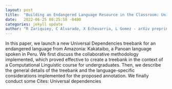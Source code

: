 ```yaml
---
layout: post
title:  "Building an Endangered Language Resource in the Classroom: Universal Dependencies for Kakataibo"
date:   2022-06-25 08:25:58 -0400
categories: jekyll update
author: "R Zariquiey, C Alvarado, X Echevarria, L Gomez - arXiv preprint arXiv , 2022"
---
```

In this paper, we launch a new Universal Dependencies treebank for an endangered language from Amazonia: Kakataibo, a Panoan language spoken in Peru. We first discuss the collaborative methodology implemented, which proved effective to create a treebank in the context of a Computational Linguistic course for undergraduates. Then, we describe the general details of the treebank and the language-specific considerations implemented for the proposed annotation. We finally conduct some 
Cites: Universal dependencies